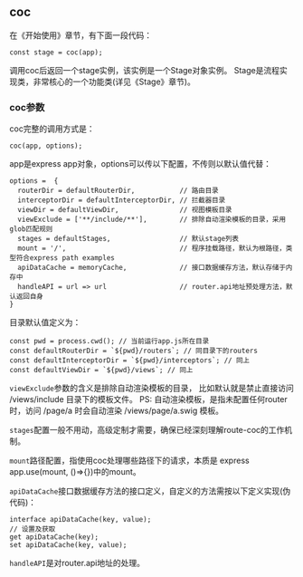 ## coc

在《开始使用》章节，有下面一段代码：
```
const stage = coc(app);
```
调用coc后返回一个stage实例，该实例是一个Stage对象实例。
Stage是流程实现类，非常核心的一个功能类(详见《Stage》章节)。

### coc参数

coc完整的调用方式是：

```
coc(app, options);
```

app是express app对象，options可以传以下配置，不传则以默认值代替：

```
options =  { 
  routerDir = defaultRouterDir,           // 路由目录 
  interceptorDir = defaultInterceptorDir, // 拦截器目录
  viewDir = defaultViewDir,               // 视图模板目录        
  viewExclude = ['**/include/**'],        // 排除自动渲染模板的目录，采用glob匹配规则
  stages = defaultStages,                 // 默认stage列表 
  mount = '/',                            // 程序挂载路径，默认为根路径，类型符合express path examples
  apiDataCache = memoryCache,             // 接口数据缓存方法，默认存储于内存中
  handleAPI = url => url                  // router.api地址预处理方法，默认返回自身
}

```

目录默认值定义为：
```
const pwd = process.cwd(); // 当前运行app.js所在目录
const defaultRouterDir = `${pwd}/routers`; // 同目录下的routers
const defaultInterceptorDir = `${pwd}/interceptors`; // 同上
const defaultViewDir = `${pwd}/views`; // 同上
```

`viewExclude`参数的含义是排除自动渲染模板的目录，
比如默认就是禁止直接访问 /views/include 目录下的模板文件。
PS: 自动渲染模板，是指未配置任何router时，访问 /page/a 时会自动渲染 /views/page/a.swig 模板。

`stages`配置一般不用动，高级定制才需要，确保已经深刻理解route-coc的工作机制。

`mount`路径配置，指使用coc处理哪些路径下的请求，本质是 express app.use(mount, ()=>{})中的mount。

`apiDataCache`接口数据缓存方法的接口定义，自定义的方法需按以下定义实现(伪代码)：
```
interface apiDataCache(key, value);
// 设置及获取
get apiDataCache(key);
set apiDataCache(key, value);
```

`handleAPI`是对router.api地址的处理。
